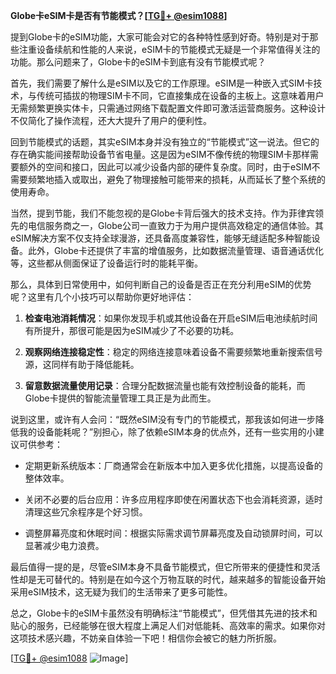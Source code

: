 **Globe卡eSIM卡是否有节能模式？[[TG💪+ @esim1088](https://t.me/s/esim1088)]**

提到Globe卡的eSIM功能，大家可能会对它的各种特性感到好奇。特别是对于那些注重设备续航和性能的人来说，eSIM卡的节能模式无疑是一个非常值得关注的功能。那么问题来了，Globe卡的eSIM卡到底有没有节能模式呢？

首先，我们需要了解什么是eSIM以及它的工作原理。eSIM是一种嵌入式SIM卡技术，与传统可插拔的物理SIM卡不同，它直接集成在设备的主板上。这意味着用户无需频繁更换实体卡，只需通过网络下载配置文件即可激活运营商服务。这种设计不仅简化了操作流程，还大大提升了用户的便利性。

回到节能模式的话题，其实eSIM本身并没有独立的“节能模式”这一说法。但它的存在确实能间接帮助设备节省电量。这是因为eSIM不像传统的物理SIM卡那样需要额外的空间和接口，因此可以减少设备内部的硬件复杂度。同时，由于eSIM不需要频繁地插入或取出，避免了物理接触可能带来的损耗，从而延长了整个系统的使用寿命。

当然，提到节能，我们不能忽视的是Globe卡背后强大的技术支持。作为菲律宾领先的电信服务商之一，Globe公司一直致力于为用户提供高效稳定的通信体验。其eSIM解决方案不仅支持全球漫游，还具备高度兼容性，能够无缝适配多种智能设备。此外，Globe卡还提供了丰富的增值服务，比如数据流量管理、语音通话优化等，这些都从侧面保证了设备运行时的能耗平衡。

那么，具体到日常使用中，如何判断自己的设备是否正在充分利用eSIM的优势呢？这里有几个小技巧可以帮助你更好地评估：

1. **检查电池消耗情况**：如果你发现手机或其他设备在开启eSIM后电池续航时间有所提升，那很可能是因为eSIM减少了不必要的功耗。
   
2. **观察网络连接稳定性**：稳定的网络连接意味着设备不需要频繁地重新搜索信号源，这同样有助于降低能耗。

3. **留意数据流量使用记录**：合理分配数据流量也能有效控制设备的能耗，而Globe卡提供的智能流量管理工具正是为此而生。

说到这里，或许有人会问：“既然eSIM没有专门的节能模式，那我该如何进一步降低我的设备能耗呢？”别担心，除了依赖eSIM本身的优点外，还有一些实用的小建议可供参考：

- 定期更新系统版本：厂商通常会在新版本中加入更多优化措施，以提高设备的整体效率。
  
- 关闭不必要的后台应用：许多应用程序即使在闲置状态下也会消耗资源，适时清理这些冗余程序是个好习惯。
  
- 调整屏幕亮度和休眠时间：根据实际需求调节屏幕亮度及自动锁屏时间，可以显著减少电力浪费。

最后值得一提的是，尽管eSIM本身不具备节能模式，但它所带来的便捷性和灵活性却是无可替代的。特别是在如今这个万物互联的时代，越来越多的智能设备开始采用eSIM技术，这无疑为我们的生活带来了更多可能性。

总之，Globe卡的eSIM卡虽然没有明确标注“节能模式”，但凭借其先进的技术和贴心的服务，已经能够在很大程度上满足人们对低能耗、高效率的需求。如果你对这项技术感兴趣，不妨亲自体验一下吧！相信你会被它的魅力所折服。

[[TG💪+ @esim1088](https://t.me/s/esim1088) ![Image](https://i.postimg.cc/4NQfJmqS/Snipaste-2025-05-13-00-14-12.png)]